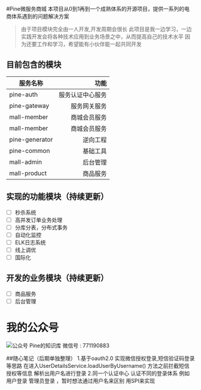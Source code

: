 #Pine微服务商城
本项目从0到1再到一个成熟体系的开源项目，提供一系列的电商体系遇到的问题解决方案
> 由于项目模块完全由一人开发,开发周期会很长
>此项目是我一边学习，一边实践开发会将各种技术应用到业务场景之中，从而提高自己的技术水平
>因为还要工作和学习，希望能有小伙伴能一起共同开发

## 目前包含的模块
| 服务名称  |  功能   |
| --------   | -----:  |
| pine-auth| 服务认证中心服务   |
| pine-gateway  |    服务网关服务   |
| mall-member  |    商城会员服务    |
| mall-member  |    商城会员服务    |
| pine-generator  |      逆向工程    |
|  pine-common  |      基础工具    |
|  mall-admin  |  后台管理|
|  mall-product  |  商品服务|

## 实现的功能模块（持续更新）
- [ ] 秒杀系统
- [ ] 高并发订单业务处理
- [ ] 分库分表，分布式事务
- [ ] 自动化监控
- [ ] ELK日志系统
- [ ] 线上调优
- [ ] 国际化

## 开发的业务模块（持续更新）
- [ ] 商品服务
- [ ] 后台管理
# 我的公众号
![公众号](https://mmbiz.qpic.cn/mmbiz_jpg/LdDDm7ozIoYKX3Hyydw0U1KgFeYNkLTcGnrWySAXHNGYJV4uvxtI8N5m7o7TJq3CI7gL0Bib0lNiaKNU4Dia6s7RA/640?wx_fmt=jpeg "公众号")
Pine的知识库  微信号 : 771190883

##随心笔记（后期单独整理）
1.基于oauth2.0 实现微信授权登录,短信验证码登录等思路
在进入UserDetailsService.loadUserByUsername() 方法之前拦截短信 授权等信息 解析出用户名进行登录
2.同一个认证中心 认证不同的登录体系 例如 用户登录  管理员登录  ，暂时想法通过用户名来区别  用SPI来实现